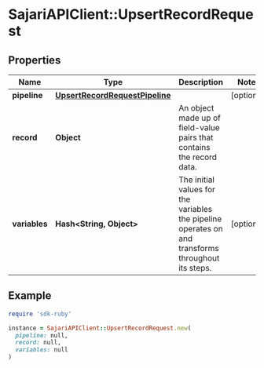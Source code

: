 # SajariAPIClient::UpsertRecordRequest

## Properties

| Name | Type | Description | Notes |
| ---- | ---- | ----------- | ----- |
| **pipeline** | [**UpsertRecordRequestPipeline**](UpsertRecordRequestPipeline.md) |  | [optional] |
| **record** | **Object** | An object made up of field-value pairs that contains the record data. |  |
| **variables** | **Hash&lt;String, Object&gt;** | The initial values for the variables the pipeline operates on and transforms throughout its steps. | [optional] |

## Example

```ruby
require 'sdk-ruby'

instance = SajariAPIClient::UpsertRecordRequest.new(
  pipeline: null,
  record: null,
  variables: null
)
```

